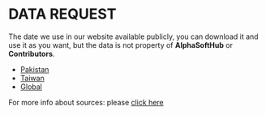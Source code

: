 # DATA REQUEST

The date we use in our website available publicly, you can download it and use it as you want, but the data is not property of **AlphaSoftHub** or **Contributors**.

-   [Pakistan](https://github.com/lablnet/covid19/tree/main/datasets/Countries/Pakistan)
-   [Taiwan](https://github.com/lablnet/covid19/tree/main/datasets/Countries/Taiwan)
-   [Global](https://www.covid19.earth/data/global.csv)

For more info about sources: please  [click here](https://github.com/lablnet/covid19/blob/master/source.md)
